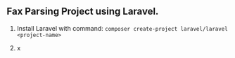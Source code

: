 ## Fax Parsing Project using Laravel.

1. Install Laravel with command:
  `composer create-project laravel/laravel <project-name>`

2. x
